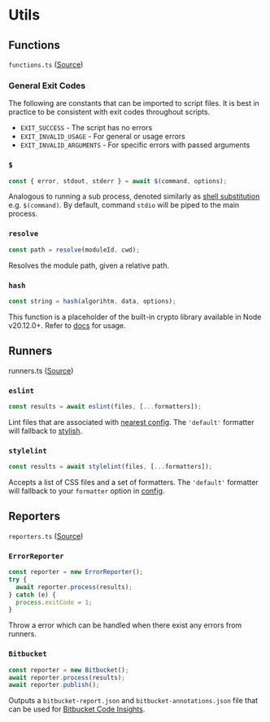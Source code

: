 # Utils

## Functions

`functions.ts` ([Source](functionts.ts))

### General Exit Codes

The following are constants that can be imported to script files. It is best in practice to be consistent with exit codes throughout scripts.

- `EXIT_SUCCESS` - The script has no errors
- `EXIT_INVALID_USAGE` - For general or usage errors
- `EXIT_INVALID_ARGUMENTS` - For specific errors with passed arguments

### `$`

```ts
const { error, stdout, stderr } = await $(command, options);
```

Analogous to running a sub process, denoted similarly as [shell substitution](https://www.gnu.org/software/bash/manual/html_node/Command-Substitution.html) e.g. `$(command)`. By default, command `stdio` will be piped to the main process.

### `resolve`

```ts
const path = resolve(moduleId, cwd);
```

Resolves the module path, given a relative path.

### `hash`

```ts
const string = hash(algorihtm, data, options);
```

This function is a placeholder of the built-in crypto library available in Node v20.12.0+. Refer to [docs](https://nodejs.org/api/crypto.html#cryptohashalgorithm-data-options) for usage.

## Runners

runners.ts ([Source](runners.ts))

### `eslint`

```ts
const results = await eslint(files, [...formatters]);
```

Lint files that are associated with [nearest config](https://eslint.org/docs/v9.x/use/configure/configuration-files#experimental-configuration-file-resolution). The `'default'` formatter will fallback to [stylish](https://eslint.org/docs/latest/use/formatters/#stylish).

### `stylelint`

```ts
const results = await stylelint(files, [...formatters]);
```

Accepts a list of CSS files and a set of formatters. The `'default'` formatter will fallback to your `formatter` option in [config](https://stylelint.io/user-guide/configure#formatter).

## Reporters

`reporters.ts` ([Source](reporters.ts))

### `ErrorReporter`

```ts
const reporter = new ErrorReporter();
try {
  await reporter.process(results);
} catch (e) {
  process.exitCode = 1;
}
```

Throw a error which can be handled when there exist any errors from runners.

### `Bitbucket`

```ts
const reporter = new Bitbucket();
await reporter.process(results);
await reporter.publish();
```

Outputs a `bitbucket-report.json` and `bitbucket-annotations.json` file that can be used for [Bitbucket Code Insights](https://support.atlassian.com/bitbucket-cloud/docs/code-insights/).
